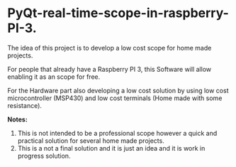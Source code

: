 # PyQt-real-time-scope-in-raspberry-PI-3.

The idea of this project is to develop a low cost scope for home made projects. 

For people that already have a Raspberry PI 3, this Software will allow enabling it as an scope for free. 

For the Hardware part also developing a low cost solution by using low cost microcontroller (MSP430) and low cost terminals (Home made with some resistance). 

**Notes:**

1. This is not intended to be a professional scope however a quick and practical solution for several home made projects.
2. This is a not a final solution and it is just an idea and it is work in progress solution.
